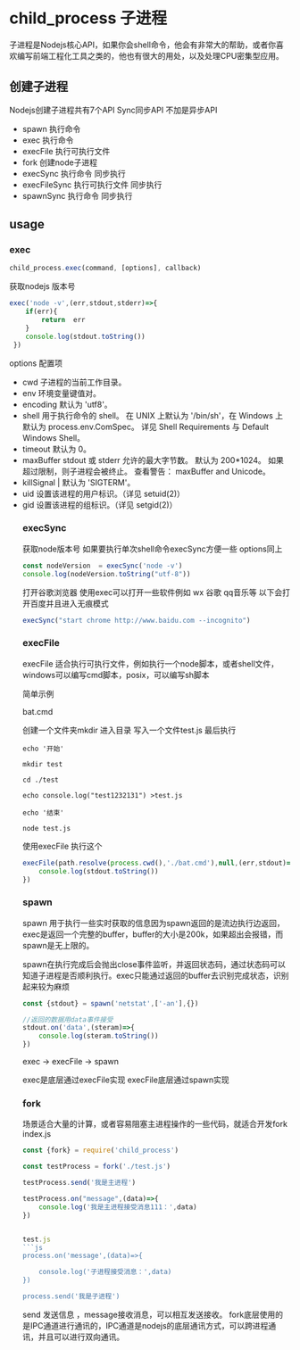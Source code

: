 #   child_process 子进程
子进程是Nodejs核心API，如果你会shell命令，他会有非常大的帮助，或者你喜欢编写前端工程化工具之类的，他也有很大的用处，以及处理CPU密集型应用。

## 创建子进程
Nodejs创建子进程共有7个API Sync同步API 不加是异步API

- spawn  执行命令
- exec   执行命令
- execFile   执行可执行文件
- fork   创建node子进程
- execSync 执行命令 同步执行
- execFileSync 执行可执行文件 同步执行
- spawnSync 执行命令 同步执行

## usage

### exec
```js
child_process.exec(command, [options], callback)
```

获取nodejs 版本号
```js
exec('node -v',(err,stdout,stderr)=>{
    if(err){
        return  err
    }
    console.log(stdout.toString())
 })
```

options 配置项

- cwd <string> 子进程的当前工作目录。
- env <Object> 环境变量键值对。
- encoding <string> 默认为 'utf8'。
- shell <string> 用于执行命令的 shell。 在 UNIX 上默认为 '/bin/sh'，在 Windows 上默认为 process.env.ComSpec。 详见 Shell Requirements 与 Default Windows Shell。
- timeout <number> 默认为 0。
- maxBuffer <number> stdout 或 stderr 允许的最大字节数。 默认为 200*1024。 如果超过限制，则子进程会被终止。 查看警告： maxBuffer and Unicode。
- killSignal <string> | <integer> 默认为 'SIGTERM'。
- uid <number> 设置该进程的用户标识。（详见 setuid(2)）
- gid <number> 设置该进程的组标识。（详见 setgid(2)）



### execSync

获取node版本号 如果要执行单次shell命令execSync方便一些 options同上
```js
const nodeVersion  = execSync('node -v')
console.log(nodeVersion.toString("utf-8"))
```

打开谷歌浏览器 使用exec可以打开一些软件例如 wx 谷歌 qq音乐等 以下会打开百度并且进入无痕模式
```js
execSync("start chrome http://www.baidu.com --incognito")
```


### execFile

execFile 适合执行可执行文件，例如执行一个node脚本，或者shell文件，windows可以编写cmd脚本，posix，可以编写sh脚本

简单示例

bat.cmd

创建一个文件夹mkdir 进入目录 写入一个文件test.js 最后执行
```
echo '开始'

mkdir test 

cd ./test

echo console.log("test1232131") >test.js

echo '结束'

node test.js
```

使用execFile 执行这个
```js
execFile(path.resolve(process.cwd(),'./bat.cmd'),null,(err,stdout)=>{
    console.log(stdout.toString())
})
```



### spawn


spawn 用于执行一些实时获取的信息因为spawn返回的是流边执行边返回，exec是返回一个完整的buffer，buffer的大小是200k，如果超出会报错，而spawn是无上限的。


spawn在执行完成后会抛出close事件监听，并返回状态码，通过状态码可以知道子进程是否顺利执行。exec只能通过返回的buffer去识别完成状态，识别起来较为麻烦

```js
const {stdout} = spawn('netstat',['-an'],{})

//返回的数据用data事件接受
stdout.on('data',(steram)=>{
    console.log(steram.toString())
})
```



exec -> execFile -> spawn

exec是底层通过execFile实现 execFile底层通过spawn实现

### fork

场景适合大量的计算，或者容易阻塞主进程操作的一些代码，就适合开发fork
index.js
```js
const {fork} = require('child_process')

const testProcess = fork('./test.js')

testProcess.send('我是主进程')

testProcess.on("message",(data)=>{
    console.log('我是主进程接受消息111：',data)
})


test.js 
```js
process.on('message',(data)=>{

    console.log('子进程接受消息：',data)
})

process.send('我是子进程')
```

send 发送信息 ，message接收消息，可以相互发送接收。
fork底层使用的是IPC通道进行通讯的，IPC通道是nodejs的底层通讯方式，可以跨进程通讯，并且可以进行双向通讯。
